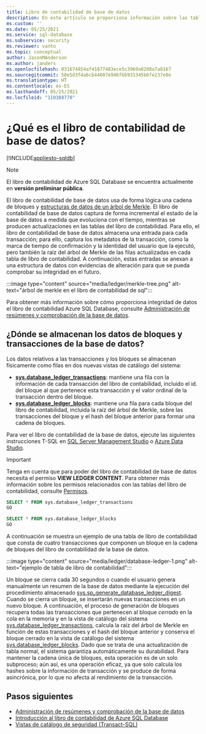 ```yaml
---
title: Libro de contabilidad de base de datos
description: En este artículo se proporciona información sobre las tablas de base de datos del libro de contabilidad y las vistas asociadas en Azure SQL Database.
ms.custom: ''
ms.date: 05/25/2021
ms.service: sql-database
ms.subservice: security
ms.reviewer: vanto
ms.topic: conceptual
author: JasonMAnderson
ms.author: janders
ms.openlocfilehash: 031674854af41877483ece5c3969a0208a7a8167
ms.sourcegitcommit: 58e5d3f4a6cb44607e946f6b931345b6fe237e0e
ms.translationtype: HT
ms.contentlocale: es-ES
ms.lasthandoff: 05/25/2021
ms.locfileid: "110388770"
---
```

# <a name="what-is-the-database-ledger"></a>¿Qué es el libro de contabilidad de base de datos?

[!INCLUDE[appliesto-sqldb](../includes/appliesto-sqldb.md)]

> [!NOTE]
> El libro de contabilidad de Azure SQL Database se encuentra actualmente en **versión preliminar pública**.

El libro de contabilidad de base de datos usa de forma lógica una cadena de bloques y [estructuras de datos de un árbol de Merkle](/archive/msdn-magazine/2018/march/blockchain-blockchain-fundamentals). El libro de contabilidad de base de datos captura de forma incremental el estado de la base de datos a medida que evoluciona con el tiempo, mientras se producen actualizaciones en las tablas del libro de contabilidad. Para ello, el libro de contabilidad de base de datos almacena una entrada para cada transacción; para ello, captura los metadatos de la transacción, como la marca de tiempo de confirmación y la identidad del usuario que la ejecutó, pero también la raíz del árbol de Merkle de las filas actualizadas en cada tabla de libro de contabilidad. A continuación, estas entradas se anexan a una estructura de datos con evidencias de alteración para que se pueda comprobar su integridad en el futuro.

:::image type="content" source="media/ledger/merkle-tree.png" alt-text="árbol de merkle en el libro de contabilidad de sql":::

Para obtener más información sobre cómo proporciona integridad de datos el libro de contabilidad Azure SQL Database, consulte [Administración de resúmenes y comprobación de la base de datos](ledger-digest-management-and-database-verification.md).

## <a name="where-are-database-transaction-and-block-data-stored"></a>¿Dónde se almacenan los datos de bloques y transacciones de la base de datos?

Los datos relativos a las transacciones y los bloques se almacenan físicamente como filas en dos nuevas vistas de catálogo del sistema:

- [**sys.database_ledger_transactions**](/sql/relational-databases/system-catalog-views/sys-database-ledger-transactions-transact-sql): mantiene una fila con la información de cada transacción del libro de contabilidad, incluido el id. del bloque al que pertenece esta transacción y el valor ordinal de la transacción dentro del bloque. 
- [**sys.database_ledger_blocks**](/sql/relational-databases/system-catalog-views/sys-database-ledger-blocks-transact-sql): mantiene una fila para cada bloque del libro de contabilidad, incluida la raíz del árbol de Merkle, sobre las transacciones del bloque y el hash del bloque anterior para formar una cadena de bloques.

Para ver el libro de contabilidad de la base de datos, ejecute las siguientes instrucciones T-SQL en [SQL Server Management Studio](/sql/ssms/download-sql-server-management-studio-ssms) o [Azure Data Studio](/sql/azure-data-studio/download-azure-data-studio).

> [!IMPORTANT]
> Tenga en cuenta que para poder del libro de contabilidad de base de datos necesita el permiso **VIEW LEDGER CONTENT**. Para obtener más información sobre los permisos relacionados con las tablas del libro de contabilidad, consulte [Permisos](/sql/relational-databases/security/permissions-database-engine#asdbpermissions). 

```sql
SELECT * FROM sys.database_ledger_transactions
GO

SELECT * FROM sys.database_ledger_blocks
GO
```

A continuación se muestra un ejemplo de una tabla de libro de contabilidad que consta de cuatro transacciones que componen un bloque en la cadena de bloques del libro de contabilidad de la base de datos.

:::image type="content" source="media/ledger/database-ledger-1.png" alt-text="ejemplo de tabla de libro de contabilidad":::

Un bloque se cierra cada 30 segundos o cuando el usuario genera manualmente un resumen de la base de datos mediante la ejecución del procedimiento almacenado [sys.sp_generate_database_ledger_digest](/sql/relational-databases/system-stored-procedures/sys-sp-generate-database-ledger-digest-transact-sql). Cuando se cierra un bloque, se insertarán nuevas transacciones en un nuevo bloque. A continuación, el proceso de generación de bloques recupera todas las transacciones que pertenecen al bloque *cerrado* en la cola en la memoria y en la vista de catálogo del sistema [sys.database_ledger_transactions](/sql/relational-databases/system-catalog-views/sys-database-ledger-transactions-transact-sql), calcula la raíz del árbol de Merkle en función de estas transacciones y el hash del bloque anterior y conserva el bloque cerrado en la vista de catálogo del sistema [sys.database_ledger_blocks](/sql/relational-databases/system-catalog-views/sys-database-ledger-blocks-transact-sql). Dado que se trata de una actualización de tabla normal, el sistema garantiza automáticamente su durabilidad. Para mantener la cadena única de bloques, esta operación es de un solo subproceso; aún así, es una operación eficaz, ya que solo calcula los hashes sobre la información de transacción y se produce de forma asincrónica, por lo que no afecta al rendimiento de la transacción.   

## <a name="next-steps"></a>Pasos siguientes

- [Administración de resúmenes y comprobación de la base de datos](ledger-digest-management-and-database-verification.md)
- [Introducción al libro de contabilidad de Azure SQL Database](ledger-overview.md) 
- [Vistas de catálogo de seguridad (Transact-SQL)](/sql/relational-databases/system-catalog-views/security-catalog-views-transact-sql)
